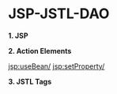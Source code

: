 # JSP-JSTL-DAO

<b>1. JSP</b>

<b>2. Action Elements</b>

<jsp:useBean/>
<jsp:setProperty/>

<b>3. JSTL Tags</b>
